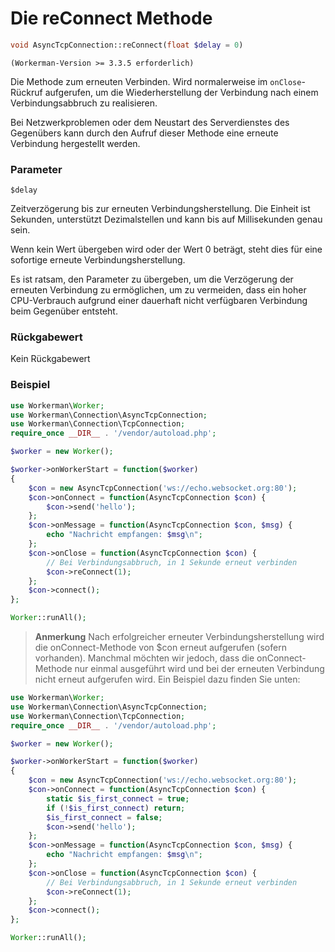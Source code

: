 # Die reConnect Methode
```php
void AsyncTcpConnection::reConnect(float $delay = 0)
```

``` (Workerman-Version >= 3.3.5 erforderlich) ```

Die Methode zum erneuten Verbinden. Wird normalerweise im ```onClose```-Rückruf aufgerufen, um die Wiederherstellung der Verbindung nach einem Verbindungsabbruch zu realisieren.

Bei Netzwerkproblemen oder dem Neustart des Serverdienstes des Gegenübers kann durch den Aufruf dieser Methode eine erneute Verbindung hergestellt werden.


### Parameter
 ``` $delay ```

Zeitverzögerung bis zur erneuten Verbindungsherstellung. Die Einheit ist Sekunden, unterstützt Dezimalstellen und kann bis auf Millisekunden genau sein.

Wenn kein Wert übergeben wird oder der Wert 0 beträgt, steht dies für eine sofortige erneute Verbindungsherstellung.

Es ist ratsam, den Parameter zu übergeben, um die Verzögerung der erneuten Verbindung zu ermöglichen, um zu vermeiden, dass ein hoher CPU-Verbrauch aufgrund einer dauerhaft nicht verfügbaren Verbindung beim Gegenüber entsteht.


### Rückgabewert
Kein Rückgabewert

### Beispiel

```php
use Workerman\Worker;
use Workerman\Connection\AsyncTcpConnection;
use Workerman\Connection\TcpConnection;
require_once __DIR__ . '/vendor/autoload.php';

$worker = new Worker();

$worker->onWorkerStart = function($worker)
{
    $con = new AsyncTcpConnection('ws://echo.websocket.org:80');
    $con->onConnect = function(AsyncTcpConnection $con) {
        $con->send('hello');
    };
    $con->onMessage = function(AsyncTcpConnection $con, $msg) {
        echo "Nachricht empfangen: $msg\n";
    };
    $con->onClose = function(AsyncTcpConnection $con) {
        // Bei Verbindungsabbruch, in 1 Sekunde erneut verbinden
        $con->reConnect(1);
    };
    $con->connect();
};

Worker::runAll();
```

> **Anmerkung**
> Nach erfolgreicher erneuter Verbindungsherstellung wird die onConnect-Methode von $con erneut aufgerufen (sofern vorhanden). Manchmal möchten wir jedoch, dass die onConnect-Methode nur einmal ausgeführt wird und bei der erneuten Verbindung nicht erneut aufgerufen wird. Ein Beispiel dazu finden Sie unten:

```php
use Workerman\Worker;
use Workerman\Connection\AsyncTcpConnection;
use Workerman\Connection\TcpConnection;
require_once __DIR__ . '/vendor/autoload.php';

$worker = new Worker();

$worker->onWorkerStart = function($worker)
{
    $con = new AsyncTcpConnection('ws://echo.websocket.org:80');
    $con->onConnect = function(AsyncTcpConnection $con) {
        static $is_first_connect = true;
        if (!$is_first_connect) return;
        $is_first_connect = false;
        $con->send('hello');
    };
    $con->onMessage = function(AsyncTcpConnection $con, $msg) {
        echo "Nachricht empfangen: $msg\n";
    };
    $con->onClose = function(AsyncTcpConnection $con) {
        // Bei Verbindungsabbruch, in 1 Sekunde erneut verbinden
        $con->reConnect(1);
    };
    $con->connect();
};

Worker::runAll();
```
